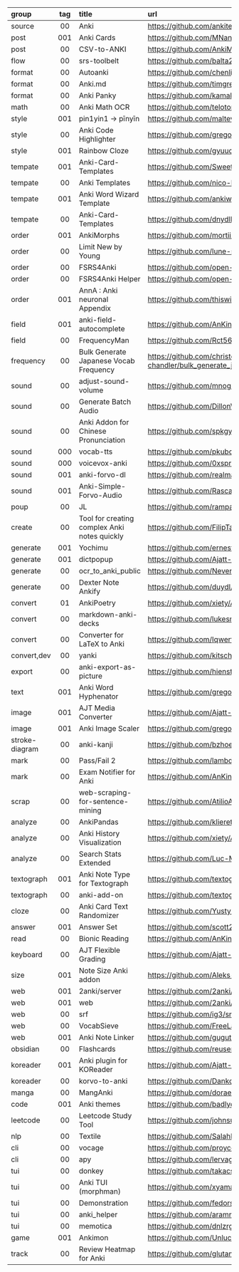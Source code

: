 group          | tag | title                                        | url
:-             | :-: | :-                                           | :-
source         | 00  | Anki                                         | https://github.com/ankitects/anki
post           | 001 | Anki Cards                                   | https://github.com/MNandor/anki-cards
post           | 00  | CSV-to-ANKI                                  | https://github.com/AnkiMonkey/CSV-to-ANKI
flow           | 00  | srs-toolbelt                                 | https://github.com/balta2ar/srs-toolbelt
format         | 00  | Autoanki                                     | https://github.com/chenlijun99/autoanki
format         | 00  | Anki.md                                      | https://github.com/timgreen/Anki.md
format         | 00  | Anki Panky                                   | https://github.com/kamalsacranie/anki-panky
math           | 00  | Anki Math OCR                                | https://github.com/telotortium/anki-math-ocr
style          | 001 | pin1yin1 → pīnyīn                            | https://github.com/maltevonehren/pinyin-numbers-to-tone-marks
style          | 00  | Anki Code Highlighter                        | https://github.com/gregorias/anki-code-highlighter
style          | 001 | Rainbow Cloze                                | https://github.com/gyuudon3187/rainbow-cloze
tempate        | 001 | Anki-Card-Templates                          | https://github.com/SweetMeh/Anki-Card-Templates
tempate        | 00  | Anki Templates                               | https://github.com/nico-lechatnoir/Anki-Templates
tempate        | 001 | Anki Word Wizard Template                    | https://github.com/ankiwords/anki-word-wizard-template
tempate        | 00  | Anki-Card-Templates                          | https://github.com/dnydlk/Anki-Card-Templates
order          | 001 | AnkiMorphs                                   | https://github.com/mortii/anki-morphs
order          | 00  | Limit New by Young                           | https://github.com/lune-stone/anki-addon-limit-new-by-young
order          | 00  | FSRS4Anki                                    | https://github.com/open-spaced-repetition/fsrs4anki
order          | 00  | FSRS4Anki Helper                             | https://github.com/open-spaced-repetition/fsrs4anki-helper
order          | 001 | AnnA : Anki neuronal Appendix                | https://github.com/thiswillbeyourgithub/AnnA_Anki_neuronal_Appendix/
field          | 001 | anki-field-autocomplete                      | https://github.com/AnKing-VIP/anki-field-autocomplete
field          | 00  | FrequencyMan                                 | https://github.com/Rct567/FrequencyMan
frequency      | 00  | Bulk Generate Japanese Vocab Frequency       | https://github.com/christopher-chandler/bulk_generate_japanese_vocab_frequency
sound          | 00  | adjust-sound-volume                          | https://github.com/mnogu/adjust-sound-volume
sound          | 00  | Generate Batch Audio                         | https://github.com/DillonWall/generate-batch-audio-anki-addon
sound          | 00  | Anki Addon for Chinese Pronunciation         | https://github.com/spkgyk/anki-pinyin
sound          | 000 | vocab-tts                                    | https://github.com/pkubowicz/vocab-tts
sound          | 000 | voicevox-anki                                | https://github.com/0xspringtime/voicevox-anki
sound          | 001 | anki-forvo-dl                                | https://github.com/realmayus/anki_forvo_dl
sound          | 001 | Anki-Simple-Forvo-Audio                      | https://github.com/Rascalov/Anki-Simple-Forvo-Audio
poup           | 00  | JL                                           | https://github.com/rampaa/JL
create         | 00  | Tool for creating complex Anki notes quickly | https://github.com/FilipTarajko/anki-card-generator
generate       | 001 | Yochimu                                      | https://github.com/ernestohegi/japanese-text-parser
generate       | 001 | dictpopup                                    | https://github.com/Ajatt-Tools/dictpopup
generate       | 00  | ocr_to_anki_public                           | https://github.com/NeverConvex/ocr_to_anki_public
generate       | 00  | Dexter Note Ankify                           | https://github.com/duydl/dexter-tripos-notes-anki
convert        | 01  | AnkiPoetry                                   | https://github.com/xiety/AnkiPoetry
convert        | 00  | markdown-anki-decks                          | https://github.com/lukesmurray/markdown-anki-decks
convert        | 00  | Converter for LaTeX to Anki                  | https://github.com/Iqwertz/Tum_Kontrollfragen_Physik_Anki
convert,dev    | 00  | yanki                                        | https://github.com/kitschpatrol/yanki
export         | 00  | anki-export-as-picture                       | https://github.com/hienstorfer/anki-export-as-picture
text           | 001 | Anki Word Hyphenator                         | https://github.com/gregorias/anki-word-hyphenator
image          | 001 | AJT Media Converter                          | https://github.com/Ajatt-Tools/PasteImagesAsWebP
image          | 001 | Anki Image Scaler                            | https://github.com/gregorias/anki-image-scaler
stroke-diagram | 00  | anki-kanji                                   | https://github.com/bzhoek/anki-kanji
mark           | 00  | Pass/Fail 2                                  | https://github.com/lambdadog/passfail2
mark           | 00  | Exam Notifier for Anki                       | https://github.com/AnKing-VIP/exam-notifierd
scrap          | 00  | web-scraping-for-sentence-mining             | https://github.com/AtilioA/web-scraping-for-sentence-mining
analyze        | 00  | AnkiPandas                                   | https://github.com/klieret/AnkiPandas
analyze        | 00  | Anki History Visualization                   | https://github.com/xiety/AnkiHistoryVisualization
analyze        | 00  | Search Stats Extended                        | https://github.com/Luc-Mcgrady/Anki-Search-Stats-Extended
textograph     | 001 | Anki Note Type for Textograph                | https://github.com/textograph/anki-note-type
textograph     | 00  | anki-add-on                                  | https://github.com/textograph/anki-add-on
cloze          | 00  | Anki Card Text Randomizer                    | https://github.com/Yustynn/anki-card-text-randomizer
answer         | 001 | Answer Set                                   | https://github.com/scott2000/answerset
read           | 00  | Bionic Reading                               | https://github.com/AnKing-VIP/anki-bionic-reading
keyboard       | 00  | AJT Flexible Grading                         | https://github.com/Ajatt-Tools/FlexibleGrading
size           | 001 | Note Size Anki addon                         | https://github.com/Aleks-Ya/note-size-anki-addon
web            | 001 | 2anki/server                                 | https://github.com/2anki/server
web            | 001 | web                                          | https://github.com/2anki/web
web            | 00  | srf                                          | https://github.com/ig3/srf
web            | 00  | VocabSieve                                   | https://github.com/FreeLanguageTools/vocabsieve
web            | 001 | Anki Note Linker                             | https://github.com/gugutu/Anki-Note-Linker
obsidian       | 00  | Flashcards                                   | https://github.com/reuseman/flashcards-obsidian
koreader       | 001 | Anki plugin for KOReader                     | https://github.com/Ajatt-Tools/anki.koplugin
koreader       | 00  | korvo-to-anki                                | https://github.com/Dankoy/korvo-to-anki
manga          | 00  | MangAnki                                     | https://github.com/doraeneko/MangAnki
code           | 001 | Anki themes                                  | https://github.com/badlydrawnrob/anki
leetcode       | 00  | Leetcode Study Tool                          | https://github.com/johnsutor/leetcode-study-tool
nlp            | 00  | Textile                                      | https://github.com/SalahEddineGhamri/textile
cli            | 00  | vocage                                       | https://github.com/proycon/vocage
cli            | 00  | apy                                          | https://github.com/lervag/apy
tui            | 00  | donkey                                       | https://github.com/takacs/donkey
tui            | 00  | Anki TUI (morphman)                          | https://github.com/xyaman/anki-tui
tui            | 00  | Demonstration                                | https://github.com/fedorst/attic-anki
tui            | 00  | anki_helper                                  | https://github.com/aramrw/anki_helper
tui            | 00  | memotica                                     | https://github.com/dnlzrgz/memotica
game           | 001 | Ankimon                                      | https://github.com/Unlucky-Life/ankimon
track          | 00  | Review Heatmap for Anki                      | https://github.com/glutanimate/review-heatmap